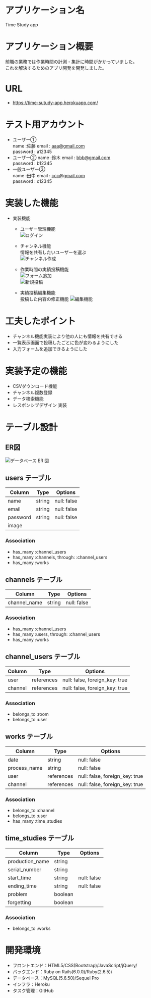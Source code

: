 # アプリケーション名
 Time Study app
# アプリケーション概要
前職の業務では作業時間の計測・集計に時間がかかっていました。  
これを解決するためのアプリ開発を開発しました。


# URL
- https://time-sutudy-app.herokuapp.com/
# テスト用アカウント
- ユーザー①  
name :佐藤
email : aaa@gmail.com  
password : a12345  
- ユーザー②
name :鈴木
email : bbb@gmail.com  
password : b12345  
- 一般ユーザー③  
name :田中
email : ccc@gmail.com  
password : c12345


# 実装した機能
  - 実装機能
    - ユーザー管理機能  
      ![ログイン](https://user-images.githubusercontent.com/84434040/127809042-107a3414-a9ce-4512-80d9-0f805b0e5653.gif)

    - チャンネル機能  
      情報を共有したいユーザーを選ぶ  
      ![チャンネル作成](https://user-images.githubusercontent.com/84434040/127809867-59171b14-ba7a-4a51-b909-034b001d1517.gif)

    - 作業時間の実績投稿機能  
      ![フォーム追加](https://user-images.githubusercontent.com/84434040/127809881-089bf9d1-1b09-435a-8be6-d511447807ce.gif)  
      ![新規投稿](https://user-images.githubusercontent.com/84434040/127809933-436ea451-fdac-407a-8b2c-a6b695904741.gif)  

    - 実績投稿編集機能  
      投稿した内容の修正機能
      ![編集機能](https://user-images.githubusercontent.com/84434040/127809953-eb341c2c-46ad-4cf2-8051-01ee91cae3a5.gif)

# 工夫したポイント
  - チャンネル機能実装により他の人にも情報を共有できる
  - 一覧表示画面で投稿したごとに色が変わるようにした
  - 入力フォームを追加できるようにした

# 実装予定の機能
  - CSVダウンロード機能
  - チャンネル複数登録
  - データ検索機能
  - レスポンシブデザイン 実装

# テーブル設計

## ER図
![データベース ER 図](https://user-images.githubusercontent.com/84434040/127803542-845737f4-76a9-4f7f-8db1-e4860943eefd.jpeg)




## users テーブル

| Column        | Type    | Options     |
| ------------- | ------- | ----------- |
| name          | string  | null: false |
| email         | string  | null: false |
| password      | string  | null: false |
| image  

### Association
- has_many :channel_users
- has_many :channels, through: :channel_users
- has_many :works



## channels テーブル
| Column         | Type   | Options     |
| -------------- | ------ | ----------- |
| channel_name   | string | null: false |

### Association
- has_many :channel_users
- has_many :users, through: :channel_users
- has_many :works




## channel_users テーブル

| Column    | Type       | Options                        |
| --------- | ---------- | ------------------------------ |
| user      | references | null: false, foreign_key: true |
| channel   | references | null: false, foreign_key: true |

### Association
- belongs_to :room
- belongs_to :user




## works テーブル

| Column       | Type       | Options                        |
| ------------ | ---------- | ------------------------------ |
| date         | string     | null: false                    |
| process_name | string     | null: false                    |
| user         | references | null: false, foreign_key: true |
| channel      | references | null: false, foreign_key: true |

### Association
- belongs_to :channel
- belongs_to :user
- has_many :time_studies





## time_studies テーブル

| Column               | Type       | Options                        |
| -------------------- | ---------- | ------------------------------ |
| production_name      | string     |                                |
| serial_number        | string     |                                |
| start_time           | string     | null: false                    |
| ending_time          | string     | null: false                    |
| problem              | boolean    |                                |
| forgetting           | boolean    |                                |for




### Association
- belongs_to :works


# 開発環境
- フロントエンド：HTML5/CSS(Bootstrap)/JavaScript/jQuery/
- バックエンド：Ruby on Rails(6.0.0)/Ruby(2.6.5)/
- データベース：MySQL(5.6.50)/Sequel Pro
- インフラ：Heroku
- タスク管理：GitHub